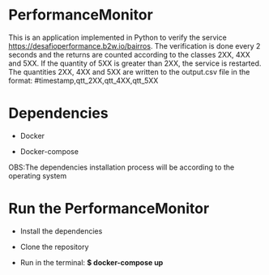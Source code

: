 # PerformanceMonitor

This is an application implemented in Python to verify the service https://desafioperformance.b2w.io/bairros. 
The verification is done every 2 seconds and the returns are counted according to the classes 2XX, 4XX and 5XX. 
If the quantity of 5XX is greater than 2XX, the service is restarted.
The quantities 2XX, 4XX and 5XX are written to the output.csv file in the format: #timestamp,qtt_2XX,qtt_4XX,qtt_5XX


# Dependencies

* Docker

* Docker-compose

OBS:The dependencies installation process will be according to the operating system


# Run the PerformanceMonitor

* Install the dependencies

* Clone the repository

* Run in the terminal: **$ docker-compose up**
